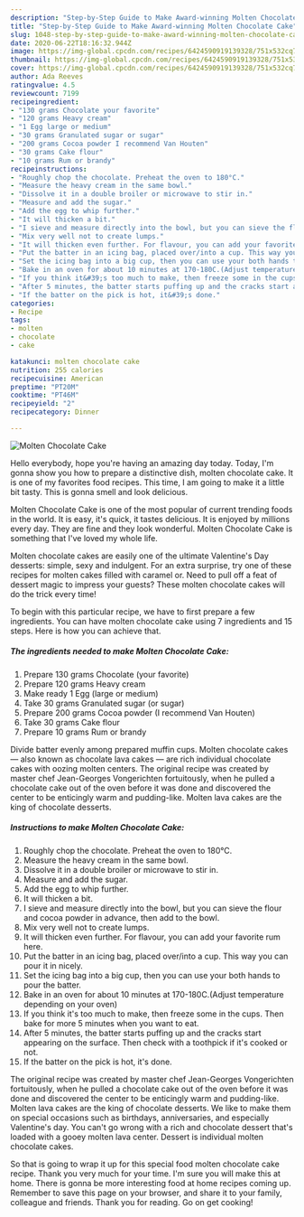 ```yaml
---
description: "Step-by-Step Guide to Make Award-winning Molten Chocolate Cake"
title: "Step-by-Step Guide to Make Award-winning Molten Chocolate Cake"
slug: 1048-step-by-step-guide-to-make-award-winning-molten-chocolate-cake
date: 2020-06-22T18:16:32.944Z
image: https://img-global.cpcdn.com/recipes/6424590919139328/751x532cq70/molten-chocolate-cake-recipe-main-photo.jpg
thumbnail: https://img-global.cpcdn.com/recipes/6424590919139328/751x532cq70/molten-chocolate-cake-recipe-main-photo.jpg
cover: https://img-global.cpcdn.com/recipes/6424590919139328/751x532cq70/molten-chocolate-cake-recipe-main-photo.jpg
author: Ada Reeves
ratingvalue: 4.5
reviewcount: 7199
recipeingredient:
- "130 grams Chocolate your favorite"
- "120 grams Heavy cream"
- "1 Egg large or medium"
- "30 grams Granulated sugar or sugar"
- "200 grams Cocoa powder I recommend Van Houten"
- "30 grams Cake flour"
- "10 grams Rum or brandy"
recipeinstructions:
- "Roughly chop the chocolate. Preheat the oven to 180°C."
- "Measure the heavy cream in the same bowl."
- "Dissolve it in a double broiler or microwave to stir in."
- "Measure and add the sugar."
- "Add the egg to whip further."
- "It will thicken a bit."
- "I sieve and measure directly into the bowl, but you can sieve the flour and cocoa powder in advance, then add to the bowl."
- "Mix very well not to create lumps."
- "It will thicken even further. For flavour, you can add your favorite rum here."
- "Put the batter in an icing bag, placed over/into a cup. This way you can pour it in nicely."
- "Set the icing bag into a big cup, then you can use your both hands to pour the batter."
- "Bake in an oven for about 10 minutes at 170-180C.(Adjust temperature depending on your oven)"
- "If you think it&#39;s too much to make, then freeze some in the cups. Then bake for more 5 minutes when you want to eat."
- "After 5 minutes, the batter starts puffing up and the cracks start appearing on the surface. Then check with a toothpick if it&#39;s cooked or not."
- "If the batter on the pick is hot, it&#39;s done."
categories:
- Recipe
tags:
- molten
- chocolate
- cake

katakunci: molten chocolate cake 
nutrition: 255 calories
recipecuisine: American
preptime: "PT20M"
cooktime: "PT46M"
recipeyield: "2"
recipecategory: Dinner

---
```



![Molten Chocolate Cake](https://img-global.cpcdn.com/recipes/6424590919139328/751x532cq70/molten-chocolate-cake-recipe-main-photo.jpg)

Hello everybody, hope you're having an amazing day today. Today, I'm gonna show you how to prepare a distinctive dish, molten chocolate cake. It is one of my favorites food recipes. This time, I am going to make it a little bit tasty. This is gonna smell and look delicious.

Molten Chocolate Cake is one of the most popular of current trending foods in the world. It is easy, it's quick, it tastes delicious. It is enjoyed by millions every day. They are fine and they look wonderful. Molten Chocolate Cake is something that I've loved my whole life.

Molten chocolate cakes are easily one of the ultimate Valentine&#39;s Day desserts: simple, sexy and indulgent. For an extra surprise, try one of these recipes for molten cakes filled with caramel or. Need to pull off a feat of dessert magic to impress your guests? These molten chocolate cakes will do the trick every time!


To begin with this particular recipe, we have to first prepare a few ingredients. You can have molten chocolate cake using 7 ingredients and 15 steps. Here is how you can achieve that.

<!--inarticleads1-->

##### The ingredients needed to make Molten Chocolate Cake:

1. Prepare 130 grams Chocolate (your favorite)
1. Prepare 120 grams Heavy cream
1. Make ready 1 Egg (large or medium)
1. Take 30 grams Granulated sugar (or sugar)
1. Prepare 200 grams Cocoa powder (I recommend Van Houten)
1. Take 30 grams Cake flour
1. Prepare 10 grams Rum or brandy


Divide batter evenly among prepared muffin cups. Molten chocolate cakes — also known as chocolate lava cakes — are rich individual chocolate cakes with oozing molten centers. The original recipe was created by master chef Jean-Georges Vongerichten fortuitously, when he pulled a chocolate cake out of the oven before it was done and discovered the center to be enticingly warm and pudding-like. Molten lava cakes are the king of chocolate desserts. 

<!--inarticleads2-->

##### Instructions to make Molten Chocolate Cake:

1. Roughly chop the chocolate. Preheat the oven to 180°C.
1. Measure the heavy cream in the same bowl.
1. Dissolve it in a double broiler or microwave to stir in.
1. Measure and add the sugar.
1. Add the egg to whip further.
1. It will thicken a bit.
1. I sieve and measure directly into the bowl, but you can sieve the flour and cocoa powder in advance, then add to the bowl.
1. Mix very well not to create lumps.
1. It will thicken even further. For flavour, you can add your favorite rum here.
1. Put the batter in an icing bag, placed over/into a cup. This way you can pour it in nicely.
1. Set the icing bag into a big cup, then you can use your both hands to pour the batter.
1. Bake in an oven for about 10 minutes at 170-180C.(Adjust temperature depending on your oven)
1. If you think it&#39;s too much to make, then freeze some in the cups. Then bake for more 5 minutes when you want to eat.
1. After 5 minutes, the batter starts puffing up and the cracks start appearing on the surface. Then check with a toothpick if it&#39;s cooked or not.
1. If the batter on the pick is hot, it&#39;s done.


The original recipe was created by master chef Jean-Georges Vongerichten fortuitously, when he pulled a chocolate cake out of the oven before it was done and discovered the center to be enticingly warm and pudding-like. Molten lava cakes are the king of chocolate desserts. We like to make them on special occasions such as birthdays, anniversaries, and especially Valentine&#39;s day. You can&#39;t go wrong with a rich and chocolate dessert that&#39;s loaded with a gooey molten lava center. Dessert is individual molten chocolate cakes. 

So that is going to wrap it up for this special food molten chocolate cake recipe. Thank you very much for your time. I'm sure you will make this at home. There is gonna be more interesting food at home recipes coming up. Remember to save this page on your browser, and share it to your family, colleague and friends. Thank you for reading. Go on get cooking!
